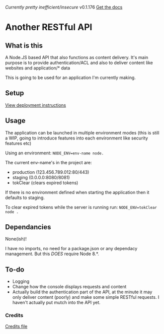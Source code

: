 *Currently pretty inefficient/insecure*
v0.1.176
[Get the docs](https://restfulapi13.docs.apiary.io/#)

# Another RESTful API

## What is this
A Node.JS based API that also functions as content delivery. It's main purpose is to provide authentication/ACL and also to deliver content like websites and application/* data

This is going to be used for an application I'm currently making.

## Setup
[View deployment instructions](https://github.com/dudeisbrendan/RESTful-api/blob/master/DEPLOY.md)

## Usage
The application can be launched in multiple environment modes (this is still a WIP, going to introduce features into each environment like security features etc)

Using an environment:
`NODE_ENV=env-name node.`

The current env-name's in the project are:
- production (123.456.789.012:80/443)
- staging (0.0.0.0:8080/8081)
- tokClear (clears expired tokens)

If there is no environment defined when starting the application then it defaults to staging.

To clear expired tokens while the server is running run:
`NODE_ENV=tokClear node .`

## Dependancies
None(ish)!

I have no imports, no need for a package.json or any dependacy management. But this *DOES* require Node 8.*.

## To-do
- Logging
- Change how the console displays requests and content
- Actually build the authentication part of the API, at the minute it may only deliver content (poorly) and make some simple RESTful requests. I haven't actually put mutch into the API yet.

### Credits
[Credits file](https://github.com/dudeisbrendan/RESTful-api/blob/master/CREDIT.md)
